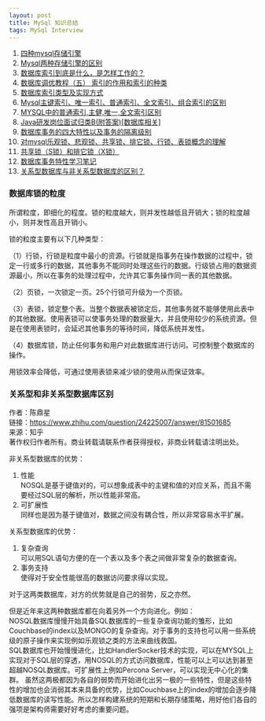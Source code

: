 ```yaml
---
layout: post
title: MySql 知识总结
tags: MySql Interview
---
```


1. [四种mysql存储引擎](http://blog.csdn.net/zhangyuan19880606/article/details/51217952)
2. [Mysql两种存储引擎的区别](http://blog.csdn.net/qq_35181209/article/details/78030110)
3. [数据库索引到底是什么，是怎样工作的？](http://blog.csdn.net/weiliangliang111/article/details/51333169)
4. [数据库调优教程（五） 索引的作用和索引的种类](http://blog.csdn.net/hzy38324/article/details/44922651)
5. [数据库索引类型及实现方式](http://www.cnblogs.com/barrywxx/p/4351901.html)
6. [Mysql主键索引、唯一索引、普通索引、全文索引、组合索引的区别](http://www.cnblogs.com/lonelyxmas/p/4594624.html)
7. [MYSQL中的普通索引,主健,唯一,全文索引区别](http://www.cnblogs.com/qianzf/p/7131760.html)
8. [Java研发岗位面试归类B(附答案)[数据库相关]](http://www.mamicode.com/info-detail-1545092.html)
9. [数据库事务的四大特性以及事务的隔离级别](http://www.cnblogs.com/fjdingsd/p/5273008.html)
10. [对mysql乐观锁、悲观锁、共享锁、排它锁、行锁、表锁概念的理解](http://blog.csdn.net/puhaiyang/article/details/72284702)
11. [共享锁（S锁）和排它锁（X锁）](http://blog.csdn.net/yuwei19840916/article/details/3245107)
12. [数据库事务特性学习笔记](http://blog.csdn.net/dadaxiongdebaobao/article/details/52255229)
13. [关系型数据库与非关系型数据库的区别？](http://blog.csdn.net/xuanjiewu/article/details/48241045)


### 数据库锁的粒度

所谓粒度，即细化的程度。锁的粒度越大，则并发性越低且开销大；锁的粒度越小，则并发性高且开销小。

锁的粒度主要有以下几种类型：

（1）行锁，行锁是粒度中最小的资源。行锁就是指事务在操作数据的过程中，锁定一行或多行的数据，其他事务不能同时处理这些行的数据。行级锁占用的数据资源最小，所以在事务的处理过程中，允许其它事务操作同一表的其他数据。

（2）页锁，一次锁定一页。25个行锁可升级为一个页锁。

（3）表锁，锁定整个表。当整个数据表被锁定后，其他事务就不能够使用此表中的其他数据。使用表锁可以使事务处理的数据量大，并且使用较少的系统资源。但是在使用表锁时，会延迟其他事务的等待时间，降低系统并发性。

（4）数据库锁，防止任何事务和用户对此数据库进行访问。可控制整个数据库的操作。

用锁效率会降低，可通过使用表锁来减少锁的使用从而保证效率。

### 关系型和非关系型数据库区别

作者：陈鼎星  
链接：https://www.zhihu.com/question/24225007/answer/81501685  
来源：知乎  
著作权归作者所有。商业转载请联系作者获得授权，非商业转载请注明出处。

非关系型数据库的优势：
1. 性能  
NOSQL是基于键值对的，可以想象成表中的主键和值的对应关系，而且不需要经过SQL层的解析，所以性能非常高。
2. 可扩展性  
同样也是因为基于键值对，数据之间没有耦合性，所以非常容易水平扩展。

关系型数据库的优势：
1. 复杂查询  
可以用SQL语句方便的在一个表以及多个表之间做非常复杂的数据查询。
2. 事务支持  
使得对于安全性能很高的数据访问要求得以实现。

对于这两类数据库，对方的优势就是自己的弱势，反之亦然。

但是近年来这两种数据库都在向着另外一个方向进化。例如：  
NOSQL数据库慢慢开始具备SQL数据库的一些复杂查询功能的雏形，比如Couchbase的index以及MONGO的复杂查询。对于事务的支持也可以用一些系统级的原子操作来实现例如乐观锁之类的方法来曲线救国。  
SQL数据库也开始慢慢进化，比如HandlerSocker技术的实现，可以在MYSQL上实现对于SQL层的穿透，用NOSQL的方式访问数据库，性能可以上可以达到甚至超越NOSQL数据库。可扩展性上例如Percona Server，可以实现无中心化的集群。
虽然这两极都因为各自的弱势而开始进化出另一极的一些特性，但是这些特性的增加也会消弱其本来具备的优势，比如Couchbase上的index的增加会逐步降低数据库的读写性能。所以怎样构建系统的短期和长期存储策略，用好他们各自的强项是架构师需要好好考虑的重要问题。



